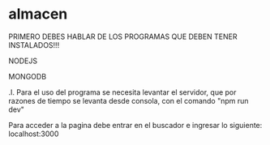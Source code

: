 # almacen
PRIMERO DEBES HABLAR DE LOS PROGRAMAS QUE DEBEN TENER INSTALADOS!!!

NODEJS

MONGODB

.I.
Para el uso del programa se necesita levantar el servidor, que por razones de tiempo se levanta desde consola, con el comando "npm run dev"

Para acceder a la pagina debe entrar en el buscador e ingresar lo siguiente:
localhost:3000